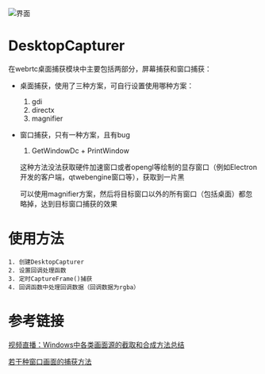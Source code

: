 [DesktopCapturer-screenshot]: https://raw.githubusercontent.com/barry-ran/learn_webrtc/master/examples/DesktopCapturer/screenshot/main.png

![界面](DesktopCapturer-screenshot)

# DesktopCapturer
在webrtc桌面捕获模块中主要包括两部分，屏幕捕获和窗口捕获：

- 桌面捕获，使用了三种方案，可自行设置使用哪种方案：
    1. gdi
    2. directx
    3. magnifier
- 窗口捕获，只有一种方案，且有bug
    1. GetWindowDc + PrintWindow

    这种方法没法获取硬件加速窗口或者opengl等绘制的显存窗口（例如Electron开发的客户端，qtwebengine窗口等），获取到一片黑
    
    可以使用magnifier方案，然后将目标窗口以外的所有窗口（包括桌面）都忽略掉，达到目标窗口捕获的效果

# 使用方法
    1. 创建DesktopCapturer
    2. 设置回调处理函数
    3. 定时CaptureFrame()捕获
    4. 回调函数中处理回调数据（回调数据为rgba）

# 参考链接
[视频直播：Windows中各类画面源的截取和合成方法总结](https://www.jianshu.com/p/0bbb9c4be735)

[若干种窗口画面的捕获方法](https://blog.csdn.net/felicityWSH/article/details/62218390)
